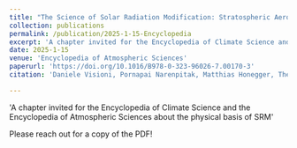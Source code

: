```yaml
---
title: "The Science of Solar Radiation Modification: Stratospheric Aerosol Injections and Marine Cloud Brightening"
collection: publications
permalink: /publication/2025-1-15-Encyclopedia
excerpt: 'A chapter invited for the Encyclopedia of Climate Science and the Encyclopedia of Atmospheric Sciences about the physical basis of SRM'
date: 2025-1-15
venue: 'Encyclopedia of Atmospheric Sciences'
paperurl: 'https://doi.org/10.1016/B978-0-323-96026-7.00170-3'
citation: 'Daniele Visioni, Pornapai Narenpitak, Matthias Honegger, The Science of Solar Radiation Modification: Stratospheric Aerosol Injections and Marine Cloud Brightening, Reference Module in Earth Systems and Environmental Sciences, Elsevier, 2024, ISBN 9780124095489, https://doi.org/10.1016/B978-0-323-96026-7.00170-3.'

---
```

'A chapter invited for the Encyclopedia of Climate Science and the Encyclopedia of Atmospheric Sciences about the physical basis of SRM'

Please reach out for a copy of the PDF!